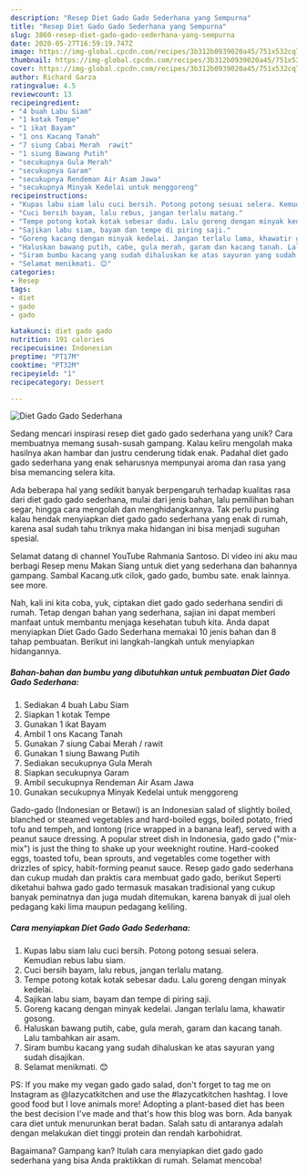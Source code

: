 ```yaml
---
description: "Resep Diet Gado Gado Sederhana yang Sempurna"
title: "Resep Diet Gado Gado Sederhana yang Sempurna"
slug: 3860-resep-diet-gado-gado-sederhana-yang-sempurna
date: 2020-05-27T16:59:19.747Z
image: https://img-global.cpcdn.com/recipes/3b312b0939020a45/751x532cq70/diet-gado-gado-sederhana-foto-resep-utama.jpg
thumbnail: https://img-global.cpcdn.com/recipes/3b312b0939020a45/751x532cq70/diet-gado-gado-sederhana-foto-resep-utama.jpg
cover: https://img-global.cpcdn.com/recipes/3b312b0939020a45/751x532cq70/diet-gado-gado-sederhana-foto-resep-utama.jpg
author: Richard Garza
ratingvalue: 4.5
reviewcount: 13
recipeingredient:
- "4 buah Labu Siam"
- "1 kotak Tempe"
- "1 ikat Bayam"
- "1 ons Kacang Tanah"
- "7 siung Cabai Merah  rawit"
- "1 siung Bawang Putih"
- "secukupnya Gula Merah"
- "secukupnya Garam"
- "secukupnya Rendeman Air Asam Jawa"
- "secukupnya Minyak Kedelai untuk menggoreng"
recipeinstructions:
- "Kupas labu siam lalu cuci bersih. Potong potong sesuai selera. Kemudian rebus labu siam."
- "Cuci bersih bayam, lalu rebus, jangan terlalu matang."
- "Tempe potong kotak kotak sebesar dadu. Lalu goreng dengan minyak kedelai."
- "Sajikan labu siam, bayam dan tempe di piring saji."
- "Goreng kacang dengan minyak kedelai. Jangan terlalu lama, khawatir gosong."
- "Haluskan bawang putih, cabe, gula merah, garam dan kacang tanah. Lalu tambahkan air asam."
- "Siram bumbu kacang yang sudah dihaluskan ke atas sayuran yang sudah disajikan."
- "Selamat menikmati. 😊"
categories:
- Resep
tags:
- diet
- gado
- gado

katakunci: diet gado gado 
nutrition: 191 calories
recipecuisine: Indonesian
preptime: "PT17M"
cooktime: "PT32M"
recipeyield: "1"
recipecategory: Dessert

---
```



![Diet Gado Gado Sederhana](https://img-global.cpcdn.com/recipes/3b312b0939020a45/751x532cq70/diet-gado-gado-sederhana-foto-resep-utama.jpg)

Sedang mencari inspirasi resep diet gado gado sederhana yang unik? Cara membuatnya memang susah-susah gampang. Kalau keliru mengolah maka hasilnya akan hambar dan justru cenderung tidak enak. Padahal diet gado gado sederhana yang enak seharusnya mempunyai aroma dan rasa yang bisa memancing selera kita.

Ada beberapa hal yang sedikit banyak berpengaruh terhadap kualitas rasa dari diet gado gado sederhana, mulai dari jenis bahan, lalu pemilihan bahan segar, hingga cara mengolah dan menghidangkannya. Tak perlu pusing kalau hendak menyiapkan diet gado gado sederhana yang enak di rumah, karena asal sudah tahu triknya maka hidangan ini bisa menjadi suguhan spesial.

Selamat datang di channel YouTube Rahmania Santoso. Di video ini aku mau berbagi Resep menu Makan Siang untuk diet yang sederhana dan bahannya gampang. Sambal Kacang.utk cilok, gado gado, bumbu sate. enak lainnya. see more.


Nah, kali ini kita coba, yuk, ciptakan diet gado gado sederhana sendiri di rumah. Tetap dengan bahan yang sederhana, sajian ini dapat memberi manfaat untuk membantu menjaga kesehatan tubuh kita. Anda dapat menyiapkan Diet Gado Gado Sederhana memakai 10 jenis bahan dan 8 tahap pembuatan. Berikut ini langkah-langkah untuk menyiapkan hidangannya.

<!--inarticleads1-->

##### Bahan-bahan dan bumbu yang dibutuhkan untuk pembuatan Diet Gado Gado Sederhana:

1. Sediakan 4 buah Labu Siam
1. Siapkan 1 kotak Tempe
1. Gunakan 1 ikat Bayam
1. Ambil 1 ons Kacang Tanah
1. Gunakan 7 siung Cabai Merah / rawit
1. Gunakan 1 siung Bawang Putih
1. Sediakan secukupnya Gula Merah
1. Siapkan secukupnya Garam
1. Ambil secukupnya Rendeman Air Asam Jawa
1. Gunakan secukupnya Minyak Kedelai untuk menggoreng


Gado-gado (Indonesian or Betawi) is an Indonesian salad of slightly boiled, blanched or steamed vegetables and hard-boiled eggs, boiled potato, fried tofu and tempeh, and lontong (rice wrapped in a banana leaf), served with a peanut sauce dressing. A popular street dish in Indonesia, gado gado (&#34;mix-mix&#34;) is just the thing to shake up your weeknight routine. Hard-cooked eggs, toasted tofu, bean sprouts, and vegetables come together with drizzles of spicy, habit-forming peanut sauce. Resep gado gado sederhana dan cukup mudah dan praktis cara membuat gado gado, berikut Seperti diketahui bahwa gado gado termasuk masakan tradisional yang cukup banyak peminatnya dan juga mudah ditemukan, karena banyak di jual oleh pedagang kaki lima maupun pedagang keliling. 

<!--inarticleads2-->

##### Cara menyiapkan Diet Gado Gado Sederhana:

1. Kupas labu siam lalu cuci bersih. Potong potong sesuai selera. Kemudian rebus labu siam.
1. Cuci bersih bayam, lalu rebus, jangan terlalu matang.
1. Tempe potong kotak kotak sebesar dadu. Lalu goreng dengan minyak kedelai.
1. Sajikan labu siam, bayam dan tempe di piring saji.
1. Goreng kacang dengan minyak kedelai. Jangan terlalu lama, khawatir gosong.
1. Haluskan bawang putih, cabe, gula merah, garam dan kacang tanah. Lalu tambahkan air asam.
1. Siram bumbu kacang yang sudah dihaluskan ke atas sayuran yang sudah disajikan.
1. Selamat menikmati. 😊


PS: If you make my vegan gado gado salad, don&#39;t forget to tag me on Instagram as @lazycatkitchen and use the #lazycatkitchen hashtag. I love good food but I love animals more! Adopting a plant-based diet has been the best decision I&#39;ve made and that&#39;s how this blog was born. Ada banyak cara diet untuk menurunkan berat badan. Salah satu di antaranya adalah dengan melakukan diet tinggi protein dan rendah karbohidrat. 

Bagaimana? Gampang kan? Itulah cara menyiapkan diet gado gado sederhana yang bisa Anda praktikkan di rumah. Selamat mencoba!
